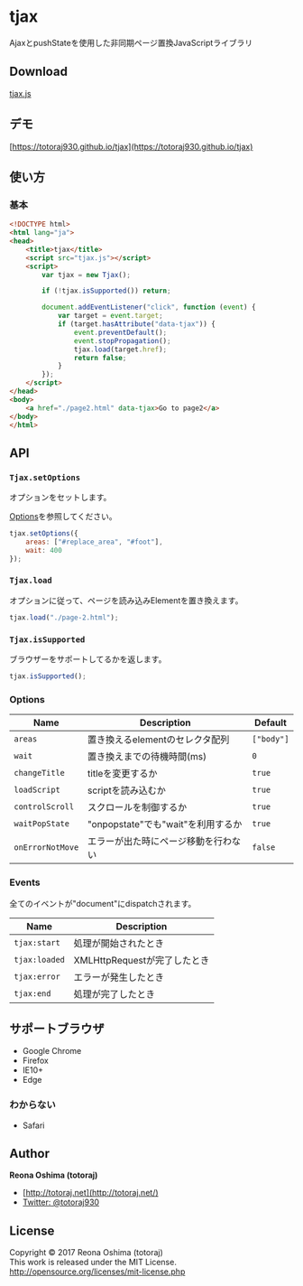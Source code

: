 # tjax

AjaxとpushStateを使用した非同期ページ置換JavaScriptライブラリ

## Download

[tjax.js](https://raw.githubusercontent.com/totoraj930/tjax/master/dest/tjax.js)


## デモ

[https://totoraj930.github.io/tjax](https://totoraj930.github.io/tjax)

## 使い方

### 基本

```html
<!DOCTYPE html>
<html lang="ja">
<head>
    <title>tjax</title>
    <script src="tjax.js"></script>
    <script>
        var tjax = new Tjax();

        if (!tjax.isSupported()) return;

        document.addEventListener("click", function (event) {
            var target = event.target;
            if (target.hasAttribute("data-tjax")) {
                event.preventDefault();
                event.stopPropagation();
                tjax.load(target.href);
                return false;
            }
        });
    </script>
</head>
<body>
    <a href="./page2.html" data-tjax>Go to page2</a>
</body>
</html>
```

## API

### `Tjax.setOptions`

オプションをセットします。

[Options](#Options)を参照してください。

```javascript
tjax.setOptions({
    areas: ["#replace_area", "#foot"],
    wait: 400
});
```

### `Tjax.load`

オプションに従って、ページを読み込みElementを置き換えます。

```javascript
tjax.load("./page-2.html");
```

### `Tjax.isSupported`

ブラウザーをサポートしてるかを返します。

```javascript
tjax.isSupported();
```

### Options

|Name|Description|Default|
|-|-|-|
|`areas`|置き換えるelementのセレクタ配列|`["body"]`|
|`wait`|置き換えまでの待機時間(ms)|`0`|
|`changeTitle`|titleを変更するか|`true`|
|`loadScript`|scriptを読み込むか|`true`|
|`controlScroll`|スクロールを制御するか|`true`|
|`waitPopState`|"onpopstate"でも"wait"を利用するか|`true`|
|`onErrorNotMove`|エラーが出た時にページ移動を行わない|`false`|

### Events

全てのイベントが"document"にdispatchされます。

|Name|Description|
|-|-|
|`tjax:start`|処理が開始されたとき|
|`tjax:loaded`|XMLHttpRequestが完了したとき|
|`tjax:error`|エラーが発生したとき|
|`tjax:end`|処理が完了したとき|

## サポートブラウザ

* Google Chrome
* Firefox
* IE10+
* Edge

### わからない

* Safari

## Author
**Reona Oshima (totoraj)**
* [http://totoraj.net](http://totoraj.net/)
* [Twitter: @totoraj930](https://twitter.com/totoraj930/)


## License
Copyright &copy; 2017 Reona Oshima (totoraj)  
This work is released  under the MIT License.  
<http://opensource.org/licenses/mit-license.php>